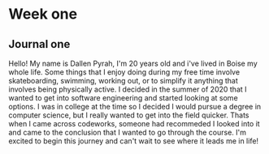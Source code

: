 # Week one

## Journal one

Hello! My name is Dallen Pyrah, I'm 20 years old and i've lived in Boise my whole life. 
Some things that I enjoy doing during my free time involve skateboarding, swimming, working out, or to simplify it anything that involves being physically active. I decided in the summer of 2020 that I wanted to get into software engineering and started looking at some options. I was in college at the time so I decided I would pursue a degree in computer science, but I really wanted to get into the field quicker. Thats when I came across codeworks, someone had recommeded I looked into it and came to the conclusion that I wanted to go through the course. I'm excited to begin this journey and can't wait to see where it leads me in life! 
